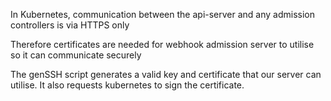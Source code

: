 In Kubernetes, communication between the api-server and any admission controllers is via HTTPS only

Therefore certificates are needed for webhook admission server to utilise so it can communicate securely

The genSSH script generates a valid key and certificate that our server can utilise. It also requests kubernetes to sign the certificate.
